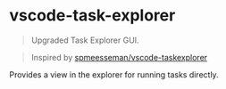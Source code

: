 # vscode-task-explorer

> Upgraded Task Explorer GUI.

> Inspired by [spmeesseman/vscode-taskexplorer](https://github.com/spmeesseman/vscode-taskexplorer)

Provides a view in the explorer for running tasks directly.
